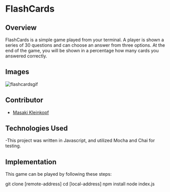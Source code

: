 # FlashCards 

## Overview

FlashCards is a simple game played from your terminal. A player is shown a series of 30 questions and can choose an answer from three options.
At the end of the game, you will be shown in a percentage how many cards you answered correctly.

## Images
![flashcardsgif](https://user-images.githubusercontent.com/97985027/168160223-c22a51d0-0801-4643-80b1-f51c60d814ba.gif)



## Contributor
- [Masaki Kleinkopf](https://www.linkedin.com/in/masakikleinkopf/)

## Technologies Used
-This project was written in Javascript, and utilized Mocha and Chai for testing.

## Implementation
This game can be played by following these steps:

  git clone [remote-address]
  cd [local-address]
  npm install
  node index.js



